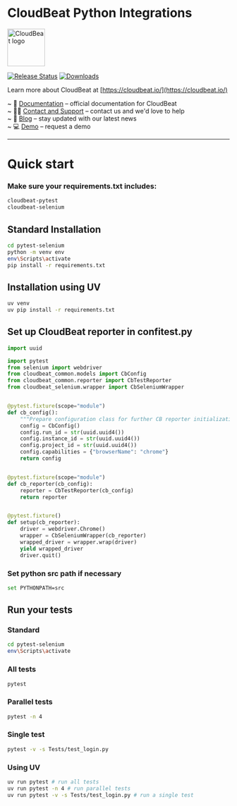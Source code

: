 # CloudBeat Python Integrations

[<img src="https://cdn.prod.website-files.com/5e5fd6a35f35b720bfd3198a/5e9c149f9ba5991a3901422b_cloudbeat_logo_png.webp" height="85px" alt="CloudBeat logo"/>](https://cloudbeat.io/ "CloudBeat")

[![Release
Status](https://img.shields.io/pypi/v/cloudbeat-pytest)](https://pypi.python.org/pypi/cloudbeat-pytest)
[![Downloads](https://img.shields.io/pypi/dm/cloudbeat-pytest)](https://pypi.python.org/pypi/cloudbeat-pytest)

Learn more about CloudBeat at [https://cloudbeat.io/](https://cloudbeat.io/)

~ 🧾 [Documentation](https://docs.cloudbeat.io/python-pytest) – official documentation for CloudBeat <br>
~ 🙋🏻 [Contact and Support](hhttps://www.cloudbeat.io/contact) – contact us and we'd love to help <br>
~ 📣 [Blog](https://www.cloudbeat.io/blog) – stay updated with our latest news <br>
~ 💻 [Demo](https://calendly.com/ndimer/cloudbeat-demo) – request a demo <br>

---------

# Quick start

### Make sure your requirements.txt includes:
```sh
cloudbeat-pytest
cloudbeat-selenium
```

## Standard Installation
```sh
cd pytest-selenium
python -m venv env
env\Scripts\activate
pip install -r requirements.txt
```

## Installation using UV
```sh
uv venv
uv pip install -r requirements.txt
```

## Set up CloudBeat reporter in confitest.py
```python
import uuid

import pytest
from selenium import webdriver
from cloudbeat_common.models import CbConfig
from cloudbeat_common.reporter import CbTestReporter
from cloudbeat_selenium.wrapper import CbSeleniumWrapper


@pytest.fixture(scope="module")
def cb_config():
    """Prepare configuration class for further CB reporter initialization."""
    config = CbConfig()
    config.run_id = str(uuid.uuid4())
    config.instance_id = str(uuid.uuid4())
    config.project_id = str(uuid.uuid4())
    config.capabilities = {"browserName": "chrome"}
    return config


@pytest.fixture(scope="module")
def cb_reporter(cb_config):
    reporter = CbTestReporter(cb_config)
    return reporter


@pytest.fixture()
def setup(cb_reporter):
    driver = webdriver.Chrome()
    wrapper = CbSeleniumWrapper(cb_reporter)
    wrapped_driver = wrapper.wrap(driver)
    yield wrapped_driver
    driver.quit()

```

### Set python src path if necessary
```sh
set PYTHONPATH=src
```

## Run your tests

### Standard
```sh
cd pytest-selenium
env\Scripts\activate
```

### All tests
```sh
pytest 
```

### Parallel tests
```sh
pytest -n 4
```

### Single test
```sh
pytest -v -s Tests/test_login.py 
```

### Using UV
```sh
uv run pytest # run all tests
uv run pytest -n 4 # run parallel tests
uv run pytest -v -s Tests/test_login.py # run a single test
```
